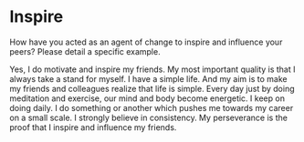 # Inspire
How have you acted as an agent of change to inspire and influence your peers? Please detail a specific example.


Yes, I do motivate and inspire my friends. My most important quality is that I always take a stand for myself. I have a simple life. And my aim is to make my friends and colleagues realize that life is simple. Every day just by doing meditation and exercise, our mind and body become energetic. I keep on doing daily. I do something or another which pushes me towards my career on a small scale. I strongly believe in consistency. My perseverance is the proof that I inspire and influence my friends.
